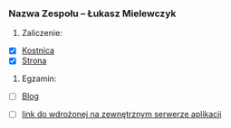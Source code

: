 ### Nazwa Zespołu – Łukasz Mielewczyk

1. Zaliczenie:
 - [x] [Kostnica](https://github.com/romety2/asi_zal)
 - [x] [Strona](https://morgue.herokuapp.com/)
 
1. Egzamin:
 - [ ] [Blog](/https://github.com/romety2/asi_egz)
 - [ ] [link do wdrożonej na zewnętrznym serwerze aplikacji](/)
 




